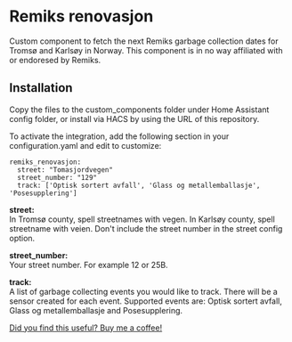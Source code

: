 # Remiks renovasjon 
Custom component to fetch the next Remiks garbage collection dates for Tromsø and Karlsøy in Norway. This component is in no way affiliated with or endoresed by Remiks.

## Installation
Copy the files to the custom_components folder under Home Assistant config folder, or install via HACS by using the URL of this repository.

To activate the integration, add the following section in your configuration.yaml and edit to customize:

```
remiks_renovasjon:
  street: "Tomasjordvegen"
  street_number: "129"
  track: ['Optisk sortert avfall', 'Glass og metallemballasje', 'Posesupplering']
```

**street:**\
In Tromsø county, spell streetnames with vegen. In Karlsøy county, spell streetname with veien. Don't include the street number in the street config option.

**street_number:** \
Your street number. For example 12 or 25B.

**track:** \
A list of garbage collecting events you would like to track. There will be a sensor created for each event.
Supported events are: Optisk sortert avfall, Glass og metallemballasje and Posesupplering.


[Did you find this useful? Buy me a coffee!](https://paypal.me/remimikalsen)
